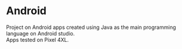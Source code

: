 # Android
Project on Android apps created using Java as the main programming language on Android studio.   
Apps tested on Pixel 4XL.
